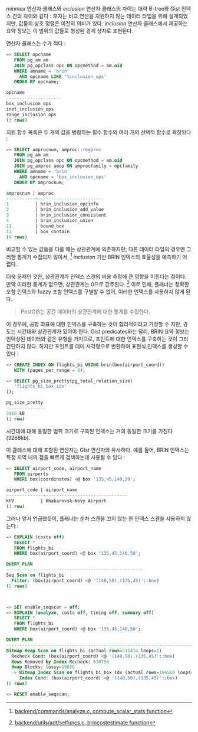*minmax* 연산자 클래스와 *inclusion* 연산자 클래스의 차이는 대략 B-tree와 Gist 인덱스 간의 차이와 같다 : 후자는 비교 연산을 지원하지 않는 데이터 타입을 위해 설계되었지만, 값들의 상호 정렬은 여전히 의미가 있다. *inclusion* 연산자 클래스에서 제공하는 요약 정보는 이 범위의 값들로 형성된 경계 상자로 표현된다.

연산자 클래스는 수가 적다 :

```sql
=> SELECT opcname
   FROM pg_am am
   JOIN pg_opclass opc ON opcmethod = am.oid
   WHERE amname = 'brin'
     AND opcname LIKE '%inclusion_ops'
   ORDER BY opcname;

opcname
---------------------
box_inclusion_ops
inet_inclusion_ops
range_inclusion_ops
(3 rows)
```

지원 함수 목록은 두 개의 값을 병합하는 필수 함수와 여러 개의 선택적 함수로 확장된다 :

```sql
=> SELECT amprocnum, amproc::regproc
   FROM pg_am am
   JOIN pg_opclass opc ON opcmethod = am.oid
   JOIN pg_amproc amop ON amprocfamily = opcfamily
   WHERE amname = 'brin'
     AND opcname = 'box_inclusion_ops'
   ORDER BY amprocnum;

amprocnum | amproc
-----------+-------------------------
1          | brin_inclusion_opcinfo
2          | brin_inclusion_add_value
3          | brin_inclusion_consistent
4          | brin_inclusion_union
11         | bound_box
13         | box_contain
(6 rows)
```

비교할 수 있는 값들을 다룰 때는 상관관계에 의존하지만; 다른 데이터 타입의 경우엔 그러한 통계가 수집되지 않아서, [^1] *inclusion* 기반 BRIN 인덱스의 효율성을 예측하기 어렵다.

더욱 문제인 것은, 상관관계가 인덱스 스캔의 비용 추정에 큰 영향을 미친다는 점이다. 만약 이러한 통계가 없으면, 상관관계는 0으로 간주된다. [^2] 
이로 인해, 플래너는 정확한 포함 인덱스와 fuzzy 포함 인덱스를 구별할 수 없어, 이러한 인덱스를 사용하지 않게 된다.
> PostGIS는 공간 데이터의 상관관계에 대한 통계를 수집한다.

이 경우에, 공항 좌표에 대한 인덱스를 구축하는 것이 합리적이라고 가정할 수 지만, 경도는 시간대와 상관관계가 있어야 한다.
Gist predicates와는 달리, BRIN 요약 정보는 인덱싱된 데이터와 같은 유형을 가지므로, 포인트에 대한 인덱스를 구축하는 것이 그리 간단하지 않다.
하지만 포인트를 더미 사각형으로 변환하여 표현식 인덱스를 생성할 수 있다 :

```sql
=> CREATE INDEX ON flights_bi USING brin(box(airport_coord))
   WITH (pages_per_range = 8);

=> SELECT pg_size_pretty(pg_total_relation_size(
   'flights_bi_box_idx'
));

pg_size_pretty
---------------
3816 kB
(1 row)
```

시간대에 대해 동일한 범위 크기로 구축된 인덱스는 거의 동일한 크기를 가진다(3288kb).

이 클래스에 대해 포함된 연산자는 GIst 연산자와 유사하다. 예를 들어, BRIN 인덱스는 특정 지역 내의 점을 빠르게 검색하는데 사용될 수 있다 :

```sql
=> SELECT airport_code, airport_name
   FROM airports
   WHERE box(coordinates) <@ box '135,45,140,50';

airport_code | airport_name
--------------+-------------------------------
KHV          | Khabarovsk−Novy Airport
(1 row)
```

그러나 앞서 언급했듯이, 플래너는 순차 스캔을 끄지 않는 한 인덱스 스캔을 사용하지 않는다 :

```sql
=> EXPLAIN (costs off)
   SELECT *
   FROM flights_bi
   WHERE box(airport_coord) <@ box '135,45,140,50';

QUERY PLAN
----------------------------------------------------
Seq Scan on flights_bi
  Filter: (box(airport_coord) <@ '(140,50),(135,45)'::box)
(2 rows)



=> SET enable_seqscan = off;
=> EXPLAIN (analyze, costs off, timing off, summary off)
   SELECT *
   FROM flights_bi
   WHERE box(airport_coord) <@ box '135,45,140,50';

QUERY PLAN
---------------------------------------------------------------------------------------------------
Bitmap Heap Scan on flights_bi (actual rows=511414 loops=1)
  Recheck Cond: (box(airport_coord) <@ '(140,50),(135,45)'::box)
  Rows Removed by Index Recheck: 630756
  Heap Blocks: lossy=19656
  -> Bitmap Index Scan on flights_bi_box_idx (actual rows=196560 loops=1)
     Index Cond: (box(airport_coord) <@ '(140,50),(135,45)'::box)
(6 rows)

=> RESET enable_seqscan;
```


[^1]:[backend/commands/analyze.c, compute_scalar_stats function](https://git.postgresql.org/gitweb/?p=postgresql.git;a=blob;f=src/backend/commands/analyze.c;hb=REL_14_STABLE)
[^2]:[ backend/utils/adt/selfuncs.c, brincostestimate function](https://git.postgresql.org/gitweb/?p=postgresql.git;a=blob;f=src/backend/utils/adt/selfuncs.c;hb=REL_14_STABLE)